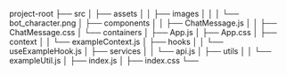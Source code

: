 project-root
├── src
│   ├── assets
│   │   ├── images
│   │   │   └── bot_character.png
│   ├── components
│   │   ├── ChatMessage.js
│   │   ├── ChatMessage.css
│   └── containers
│       ├── App.js
│       ├── App.css
│   ├── context
│   │   └── exampleContext.js
│   ├── hooks
│   │   └── useExampleHook.js
│   ├── services
│   │   └── api.js
│   ├── utils
│   │   └── exampleUtil.js
│   ├── index.js
│   ├── index.css
└── 